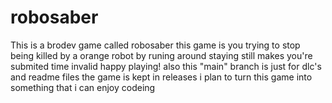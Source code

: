 # robosaber
This is a brodev game called robosaber
this game is you trying to stop being killed by a orange robot by runing around staying still makes you're submited time invalid
happy playing!
also this "main" branch is just for dlc's and readme files
the game is kept in releases
i plan to turn this game into something that i can enjoy codeing
